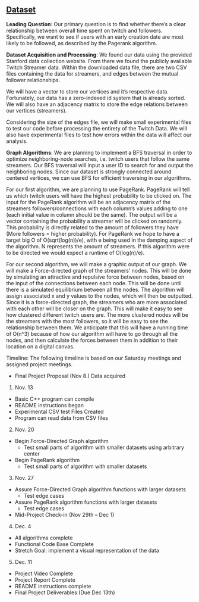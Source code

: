 ## [Dataset](https://snap.stanford.edu/data/twitch_gamers.html)

**Leading Question**: Our primary question is to find whether there’s a clear relationship between overall time spent on twitch and followers. Specifically, we want to see if users with an early creation date are most likely to be followed, as described by the Pagerank algorithm. 

**Dataset Acquisition and Processing**: We found our data using the provided Stanford data collection website. From there we found the publicly available Twitch Streamer data. Within the downloaded data file, there are two CSV files containing the data for streamers, and edges between the mutual follower relationships.

We will have a vector to store our vertices and it’s respective data. Fortunately, our data has a zero-indexed id system that is already sorted. We will also have an adjacency matrix to store the edge relations between our vertices (streamers). 

Considering the size of the edges file, we will make small experimental files to test our code before processing the entirety of the Twitch Data. We will also have experimental files to test how errors within the data will affect our analysis. 


**Graph Algorithms**: We are planning to implement a BFS traversal in order to optimize neighboring-node searches, i.e. twitch users that follow the same streamers. Our BFS traversal will input a user ID to search for and output the neighboring nodes. Since our dataset is strongly connected around centered vertices, we can use BFS for efficient traversing in our algorithms.

For our first algorithm, we are planning to use PageRank. PageRank will tell us which twitch users will have the highest probability to be clicked on. The input for the PageRank algorithm will be an adjacency matrix of the streamers followers/connections with each column’s values adding to one (each initial value in column should be the same). The output will be a vector containing the probability a streamer will be clicked on randomly. This probability is directly related to the amount of followers they have (More followers = higher probability). For PageRank we hope to have a target big O of O(sqrt(log(n))/e), with e being used in the damping aspect of the algorithm. N represents the amount of streamers. If this algorithm were to be directed we would expect a runtime of O(log(n)/e). 

For our second algorithm, we will make a graphic output of our graph. We will make a Force-directed graph of the streamers’ nodes. This will be done by simulating an attractive and repulsive force between nodes, based on the input of the connections between each node. This will be done until there is a simulated equilibrium between all the nodes. The algorithm will assign associated x and y values to the nodes, which will then be outputted. Since it is a force-directed graph, the streamers who are more associated with each other will be closer on the graph. This will make it easy to see how clustered different twitch users are. The more clustered nodes will be the streamers with the most followers, so it will be easy to see the relationship between them. We anticipate that this will have a running time of O(n^3) because of how our algorithm will have to go through all the nodes, and then calculate the forces between them in addition to their location on a digital canvas.  

Timeline: The following timeline is based on our Saturday meetings and assigned project meetings.

- Final Project Proposal (Nov 8.)
Data acquired
1. Nov. 13
  - Basic C++ program can compile
  - README instructions began
  - Experimental CSV test Files Created
  - Program can read data from CSV files
2. Nov. 20
  - Begin Force-Directed Graph algorithm
    - Test small parts of algorithm with smaller datasets using arbitrary center
  - Begin PageRank algorithm
    - Test small parts of algorithm with smaller datasets
3. Nov. 27
  - Assure Force-Directed Graph algorithm functions with larger datasets
    - Test edge cases
  - Assure PageRank algorithm functions with larger datasets
    - Test edge cases
- Mid-Project Check-in (Nov 29th – Dec 1)

4. Dec. 4
  - All algorithms complete
  - Functional Code Base Complete
  - Stretch Goal: implement a visual representation of the data
5. Dec. 11
  - Project Video Complete
  - Project Report Complete
  - README instructions complete
- Final Project Deliverables (Due Dec 13th)
